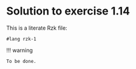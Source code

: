 # Solution to exercise 1.14

This is a literate Rzk file:

```rzk
#lang rzk-1
```

!!! warning

    To be done.
